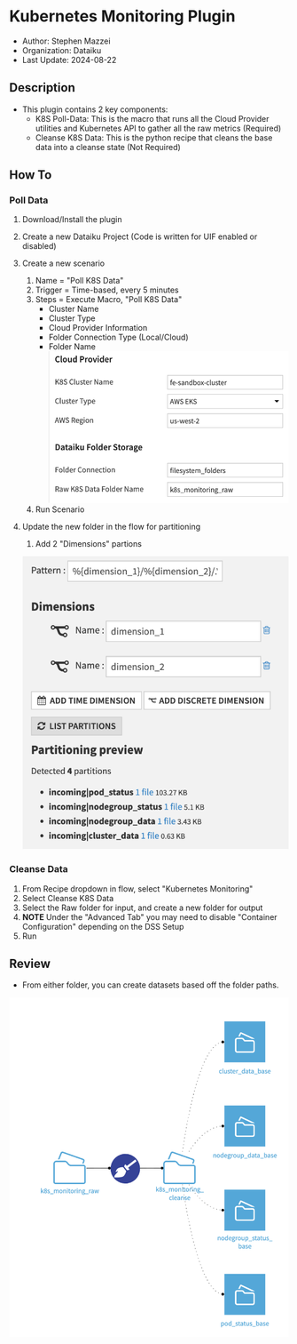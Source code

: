 # Kubernetes Monitoring Plugin

- Author: Stephen Mazzei
- Organization: Dataiku
- Last Update: 2024-08-22

## Description

- This plugin contains 2 key components:
    - K8S Poll-Data: This is the macro that runs all the Cloud Provider utilities and Kubernetes API to gather all the raw metrics (Required)
    - Cleanse K8S Data: This is the python recipe that cleans the base data into a cleanse state (Not Required)

## How To

### Poll Data

1. Download/Install the plugin
1. Create a new Dataiku Project (Code is written for UIF enabled or disabled)
1. Create a new scenario
    1. Name = "Poll K8S Data"
    1. Trigger = Time-based, every 5 minutes
    1. Steps = Execute Macro, "Poll K8S Data"
        - Cluster Name
        - Cluster Type
        - Cloud Provider Information
        - Folder Connection Type (Local/Cloud)
        - Folder Name
        ![Example](./.images/macro_scenario.png)
    1. Run Scenario
1. Update the new folder in the flow for partitioning
    1. Add 2 "Dimensions" partions
    
    ![Example](./.images/partitioning.png)

### Cleanse Data

1. From Recipe dropdown in flow, select "Kubernetes Monitoring"
1. Select Cleanse K8S Data
1. Select the Raw folder for input, and create a new folder for output
1. **NOTE** Under the "Advanced Tab" you may need to disable "Container Configuration" depending on the DSS Setup
1. Run

## Review

- From either folder, you can create datasets based off the folder paths. 

![Example](./.images/flow_example.png)
